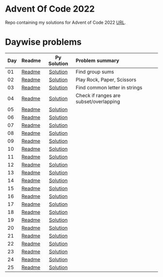 # Advent Of Code 2022

Repo containing my solutions for Advent of Code 2022 [URL](https://adventofcode.com/2022). 


# Daywise problems


Day  | Readme                       | Py Solution                          | Problem summary
:--- | :-------                     | :-----------------------------------:| :---------------
01   | [Readme](./Day01/readme.md)  | [Solution](./Day01/d01_solution.R)   | Find group sums
02   | [Readme](./Day02/readme.md)  | [Solution](./Day02/d02_solution.R)   | Play Rock, Paper, Scissors
03   | [Readme](./Day03/readme.md)  | [Solution](./Day03/d03_solution.R)   | Find common letter in strings
04   | [Readme](./Day04/readme.md)  | [Solution](./Day04/d04_solution.R)   | Check if ranges are subset/overlapping
05   | [Readme](./Day05/readme.md)  | [Solution](./Day05/d05_solution.R)   | 
06   | [Readme](./Day06/readme.md)  | [Solution](./Day06/d06_solution.R)   | 
07   | [Readme](./Day07/readme.md)  | [Solution](./Day07/d07_solution.R)   | 
08   | [Readme](./Day08/readme.md)  | [Solution](./Day08/d08_solution.R)   | 
09   | [Readme](./Day09/readme.md)  | [Solution](./Day09/d09_solution.R)   | 
10   | [Readme](./Day10/readme.md)  | [Solution](./Day10/d10_solution.R)   | 
11   | [Readme](./Day11/readme.md)  | [Solution](./Day11/d11_solution.R)   | 
12   | [Readme](./Day12/readme.md)  | [Solution](./Day12/d12_solution.R)   | 
13   | [Readme](./Day13/readme.md)  | [Solution](./Day13/d13_solution.R)   | 
14   | [Readme](./Day14/readme.md)  | [Solution](./Day14/d14_solution.R)   | 
15   | [Readme](./Day15/readme.md)  | [Solution](./Day15/d15_solution.R)   | 
16   | [Readme](./Day16/readme.md)  | [Solution](./Day16/d16_solution.R)   | 
17   | [Readme](./Day17/readme.md)  | [Solution](./Day17/d17_solution.R)   | 
18   | [Readme](./Day18/readme.md)  | [Solution](./Day18/d18_solution.R)   | 
19   | [Readme](./Day19/readme.md)  | [Solution](./Day19/d19_solution.R)   | 
20   | [Readme](./Day20/readme.md)  | [Solution](./Day20/d20_solution.R)   | 
21   | [Readme](./Day21/readme.md)  | [Solution](./Day21/d21_solution.R)   | 
22   | [Readme](./Day22/readme.md)  | [Solution](./Day22/d22_path_find.R)  | 
23   | [Readme](./Day23/readme.md)  | [Solution](./Day23/d23_solution.R)   | 
24   | [Readme](./Day24/readme.md)  | [Solution](./Day24/d24_solution.R)   | 
25   | [Readme](./Day25/readme.md)  | [Solution](./Day25/d25_solution.R)   | 

